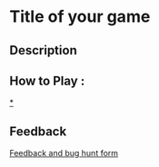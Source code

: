 # Title of your game

## Description

## How to Play :
[*](angelosync.html)
## Feedback
[Feedback and bug hunt form](https://docs.google.com/forms/d/e/1FAIpQLSfm9K0ySYVL_PaI5iYws6l0bw1VmMsbOZC5mSwwHMs1gsb3Pg/viewform?usp=sf_link)
